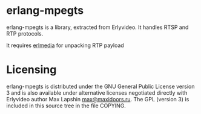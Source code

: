 erlang-mpegts
===========

erlang-mpegts is a library, extracted from Erlyvideo. 
It handles RTSP and RTP protocols.

It requires [erlmedia](http://github.com/erlyvideo) for unpacking RTP payload

Licensing
=========

erlang-mpegts is distributed under the GNU General Public License version 3 and is also available under alternative licenses negotiated directly with Erlyvideo author Max Lapshin <max@maxidoors.ru>. The GPL (version 3) is included in this source tree in the file COPYING.
